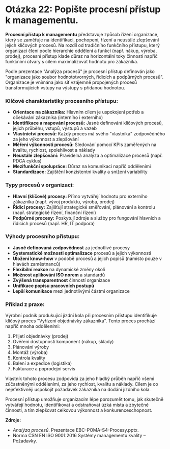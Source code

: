 # Otázka 22: Popište procesní přístup k managementu.

**Procesní přístup k managementu** představuje způsob řízení organizace, který se zaměřuje na identifikaci, pochopení, řízení a neustálé zlepšování jejích klíčových procesů. Na rozdíl od tradičního funkčního přístupu, který organizaci člení podle hierarchie oddělení a funkcí (např. nákup, výroba, prodej), procesní přístup klade důraz na horizontální toky činností napříč funkčními útvary s cílem maximalizovat hodnotu pro zákazníka.

Podle prezentace "Analýza procesů" je procesní přístup definován jako "organizace jako soubor hodnototvorných, řídicích a podpůrných procesů". Organizace je vnímána jako síť vzájemně propojených procesů transformujících vstupy na výstupy s přidanou hodnotou.

### Klíčové charakteristiky procesního přístupu:

- **Orientace na zákazníka:** Hlavním cílem je uspokojení potřeb a očekávání zákazníka (interního i externího)
- **Identifikace a mapování procesů:** Jasné definování klíčových procesů, jejich průběhu, vstupů, výstupů a vazeb
- **Vlastnictví procesů:** Každý proces má svého "vlastníka" zodpovědného za jeho výkonnost a zlepšování
- **Měření výkonnosti procesů:** Sledování pomocí KPIs zaměřených na kvalitu, rychlost, spolehlivost a náklady
- **Neustálé zlepšování:** Pravidelná analýza a optimalizace procesů (např. PDCA cyklus)
- **Mezifunkční spolupráce:** Důraz na komunikaci napříč odděleními
- **Standardizace:** Zajištění konzistentní kvality a snížení variability

### Typy procesů v organizaci:

- **Hlavní (klíčové) procesy:** Přímo vytvářejí hodnotu pro externího zákazníka (např. vývoj produktu, výroba, prodej)
- **Řídicí procesy:** Zajišťují strategické směřování, plánování a kontrolu (např. strategické řízení, finanční řízení)
- **Podpůrné procesy:** Poskytují zdroje a služby pro fungování hlavních a řídicích procesů (např. HR, IT podpora)

### Výhody procesního přístupu:

- **Jasně definovaná zodpovědnost** za jednotlivé procesy
- **Systematické možnosti optimalizace** procesů a jejich výkonnosti
- **Uložení know-how** v podobě procesů a jejich popisů (namísto pouze v hlavách zaměstnanců)
- **Flexibilní reakce** na dynamické změny okolí
- **Možnost aplikování ISO norem** a standardů
- **Zvýšená transparentnost** činností organizace
- **Unifikace popisu pracovních postupů**
- **Lepší komunikace** mezi jednotlivými částmi organizace

### Příklad z praxe:

Výrobní podnik produkující jízdní kola při procesním přístupu identifikuje klíčový proces "Vyřízení objednávky zákazníka". Tento proces prochází napříč mnoha odděleními:
1. Přijetí objednávky (prodej)
2. Ověření dostupnosti komponent (nákup, sklady)
3. Plánování výroby
4. Montáž (výroba)
5. Kontrola kvality
6. Balení a expedice (logistika)
7. Fakturace a poprodejní servis

Vlastník tohoto procesu zodpovídá za jeho hladký průběh napříč všemi zúčastněnými odděleními, za jeho rychlost, kvalitu a náklady. Cílem je co nejefektivněji uspokojit požadavek zákazníka na dodání jízdního kola.

Procesní přístup umožňuje organizacím lépe porozumět tomu, jak skutečně vytvářejí hodnotu, identifikovat a odstraňovat úzká místa a zbytečné činnosti, a tím zlepšovat celkovou výkonnost a konkurenceschopnost.

**Zdroje:**
- *Analýza procesů*. Prezentace EBC-POMA-S4-Procesy.pptx. 
- Norma ČSN EN ISO 9001:2016 Systémy managementu kvality – Požadavky.